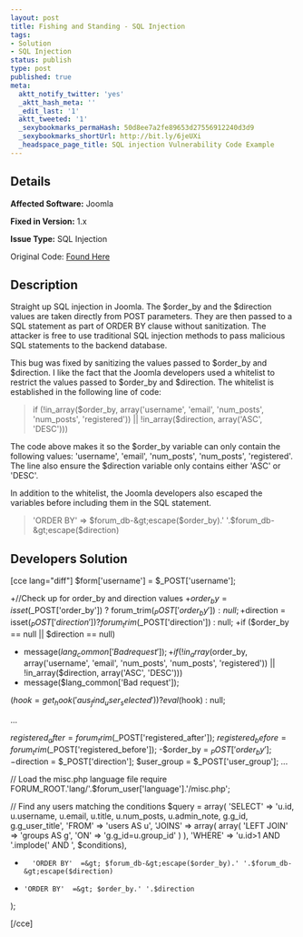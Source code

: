 ```yaml
---
layout: post
title: Fishing and Standing - SQL Injection
tags:
- Solution
- SQL Injection
status: publish
type: post
published: true
meta:
  aktt_notify_twitter: 'yes'
  _aktt_hash_meta: ''
  _edit_last: '1'
  aktt_tweeted: '1'
  _sexybookmarks_permaHash: 50d8ee7a2fe89653d27556912240d3d9
  _sexybookmarks_shortUrl: http://bit.ly/6jeUXi
  _headspace_page_title: SQL injection Vulnerability Code Example
---
```

## Details
__Affected Software:__ Joomla

__Fixed in Version:__  1.x

__Issue Type:__ SQL Injection

Original Code: <a title="Fishing and Standing" href="http://spotthevuln.com/2010/01/fishing-and-standing/" target="_blank">Found Here</a>
## Description
Straight up SQL injection in Joomla.  The $order_by and the $direction values are taken directly from POST parameters.  They are then passed to a SQL statement as part of ORDER BY clause without sanitization.  The attacker is free to use traditional SQL injection methods to pass malicious SQL statements to the backend database.

This bug was fixed by sanitizing the values passed to $order_by and $direction.  I like the fact that the Joomla developers used a whitelist to restrict the values passed to $order_by and $direction. The whitelist is established in the following line of code:
<blockquote>if (!in_array($order_by, array('username', 'email', 'num_posts', 'num_posts', 'registered')) || !in_array($direction, array('ASC', 'DESC')))</blockquote>
The code above makes it so the $order_by variable can only contain the following values: 'username', 'email', 'num_posts', 'num_posts', 'registered'.  The line also ensure the $direction variable only contains either 'ASC' or 'DESC'.

In addition to the whitelist, the Joomla developers also escaped the variables before including them in the SQL statement.
<blockquote>

'ORDER BY'  =&gt; $forum_db-&gt;escape($order_by).' '.$forum_db-&gt;escape($direction)</blockquote>
<h2>Developers Solution</h2>
[cce lang="diff"]
$form['username'] = $_POST['username'];

+//Check up for order_by and direction values
+$order_by = isset($_POST['order_by']) ? forum_trim($_POST['order_by']) : null;
+$direction = isset($_POST['direction']) ? forum_trim($_POST['direction']) : null;
+if ($order_by == null || $direction == null)
+    message($lang_common['Bad request']);
+if (!in_array($order_by, array('username', 'email', 'num_posts', 'num_posts', 'registered')) || !in_array($direction, array('ASC', 'DESC')))
+    message($lang_common['Bad request']);

($hook = get_hook('aus_find_user_selected')) ? eval($hook) : null;

...

$registered_after = forum_trim($_POST['registered_after']);
$registered_before = forum_trim($_POST['registered_before']);
-$order_by = $_POST['order_by'];
-$direction = $_POST['direction'];
$user_group = $_POST['user_group'];
...

// Load the misc.php language file
require FORUM_ROOT.'lang/'.$forum_user['language'].'/misc.php';

// Find any users matching the conditions
$query = array(
'SELECT'    =&gt; 'u.id, u.username, u.email, u.title, u.num_posts, u.admin_note, g.g_id, g.g_user_title',
'FROM'        =&gt; 'users AS u',
'JOINS'        =&gt; array(
array(
'LEFT JOIN'        =&gt; 'groups AS g',
'ON'            =&gt; 'g.g_id=u.group_id'
)
),
'WHERE'        =&gt; 'u.id&gt;1 AND '.implode(' AND ', $conditions),
+       'ORDER BY'  =&gt; $forum_db-&gt;escape($order_by).' '.$forum_db-&gt;escape($direction)
-     'ORDER BY'  =&gt; $order_by.' '.$direction
);


[/cce] 

